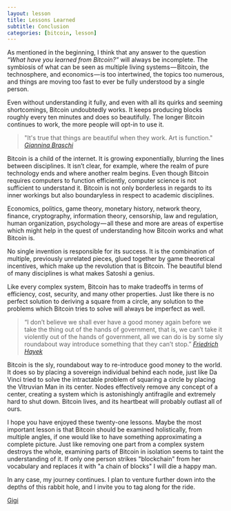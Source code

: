 ```yaml
---
layout: lesson
title: Lessons Learned
subtitle: Conclusion
categories: [bitcoin, lesson]
---
```


As mentioned in the beginning, I think that any answer to the question *“What
have you learned from Bitcoin?”* will always be incomplete. The symbiosis of
what can be seen as multiple living systems — Bitcoin, the technosphere, and
economics — is too intertwined, the topics too numerous, and things are moving
too fast to ever be fully understood by a single person.

Even without understanding it fully, and even with all its quirks and seeming
shortcomings, Bitcoin undoubtedly works. It keeps producing blocks roughly every
ten minutes and does so beautifully. The longer Bitcoin continues to work, the
more people will opt-in to use it.

> "It's true that things are beautiful when they work. Art is function."
> <cite>[Giannina Braschi]</cite>

Bitcoin is a child of the internet. It is growing exponentially, blurring the
lines between disciplines. It isn’t clear, for example, where the realm of pure
technology ends and where another realm begins. Even though Bitcoin requires
computers to function efficiently, computer science is not sufficient to
understand it. Bitcoin is not only borderless in regards to its inner workings
but also boundaryless in respect to academic disciplines.

Economics, politics, game theory, monetary history, network theory, finance,
cryptography, information theory, censorship, law and regulation, human
organization, psychology — all these and more are areas of expertise which might
help in the quest of understanding how Bitcoin works and what Bitcoin is.

No single invention is responsible for its success. It is the combination of
multiple, previously unrelated pieces, glued together by game theoretical
incentives, which make up the revolution that is Bitcoin. The beautiful blend of
many disciplines is what makes Satoshi a genius.

Like every complex system, Bitcoin has to make tradeoffs in terms of efficiency,
cost, security, and many other properties. Just like there is no perfect
solution to deriving a square from a circle, any solution to the problems which
Bitcoin tries to solve will always be imperfect as well.

> “I don’t believe we shall ever have a good money again before we take the
> thing out of the hands of government, that is, we can’t take it violently
> out of the hands of government, all we can do is by some sly roundabout way
> introduce something that they can’t stop.”
> <cite>[Friedrich Hayek][sly roundabout way]</cite>

Bitcoin is the sly, roundabout way to re-introduce good money to the world. It
does so by placing a sovereign individual behind each node, just like Da Vinci
tried to solve the intractable problem of squaring a circle by placing the
Vitruvian Man in its center. Nodes effectively remove any concept of a center,
creating a system which is astonishingly antifragile and extremely hard to shut
down. Bitcoin lives, and its heartbeat will probably outlast all of ours.

I hope you have enjoyed these twenty-one lessons. Maybe the most important
lesson is that Bitcoin should be examined holistically, from multiple angles, if
one would like to have something approximating a complete picture. Just like
removing one part from a complex system destroys the whole, examining parts of
Bitcoin in isolation seems to taint the understanding of it. If only one person
strikes "blockchain" from her vocabulary and replaces it with "a chain of
blocks" I will die a happy man.

In any case, my journey continues. I plan to venture further down into the
depths of this rabbit hole, and I invite you to tag along for the ride.

[Gigi][dergigi]

<!-- Twitter -->
[dergigi]: https://twitter.com/dergigi

<!-- Internal -->
[sly roundabout way]: https://youtu.be/EYhEDxFwFRU?t=1124
[Giannina Braschi]: https://en.wikipedia.org/wiki/Braschi%27s_Empire_of_Dreams
